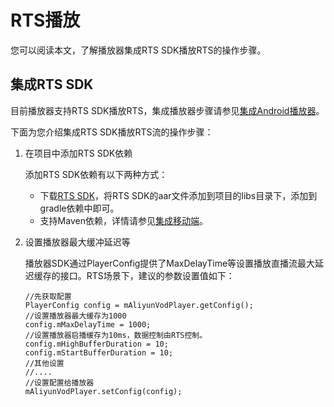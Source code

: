 # RTS播放

您可以阅读本文，了解播放器集成RTS SDK播放RTS的操作步骤。

## 集成RTS SDK

目前播放器支持RTS SDK播放RTS，集成播放器步骤请参见[集成Android播放器](/cn.zh-CN/播放器SDK/Android播放器/集成文档.md)。

下面为您介绍集成RTS SDK播放RTS流的操作步骤：

1.  在项目中添加RTS SDK依赖

    添加RTS SDK依赖有以下两种方式：

    -   下载[RTS SDK](https://help.aliyun.com/document_detail/177373.html)，将RTS SDK的aar文件添加到项目的libs目录下，添加到gradle依赖中即可。
    -   支持Maven依赖，详情请参见[集成移动端](https://help.aliyun.com/document_detail/185582.html)。
2.  设置播放器最大缓冲延迟等

    播放器SDK通过PlayerConfig提供了MaxDelayTime等设置播放直播流最大延迟缓存的接口。RTS场景下，建议的参数设置值如下：

    ```
    //先获取配置
    PlayerConfig config = mAliyunVodPlayer.getConfig();
    //设置播放器最大缓存为1000
    config.mMaxDelayTime = 1000;
    //设置播放器启播缓存为10ms，数据控制由RTS控制。
    config.mHighBufferDuration = 10;
    config.mStartBufferDuration = 10;
    //其他设置
    //....
    //设置配置给播放器
    mAliyunVodPlayer.setConfig(config);
    ```


